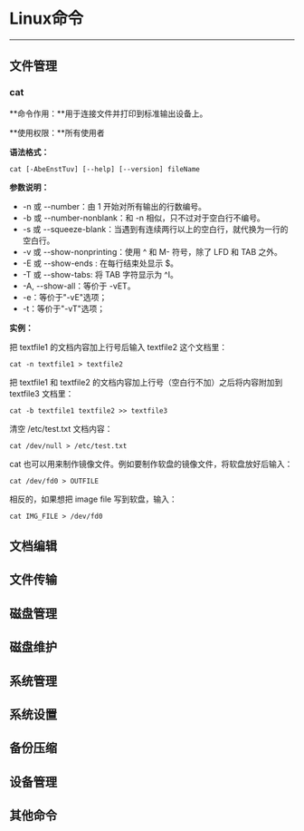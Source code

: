 # Linux命令
--------------------------------------------------

## 文件管理
### cat
**命令作用：**用于连接文件并打印到标准输出设备上。

**使用权限：**所有使用者

**语法格式：**
```
cat [-AbeEnstTuv] [--help] [--version] fileName
```

**参数说明：**
+ -n 或 --number：由 1 开始对所有输出的行数编号。
+ -b 或 --number-nonblank：和 -n 相似，只不过对于空白行不编号。
+ -s 或 --squeeze-blank：当遇到有连续两行以上的空白行，就代换为一行的空白行。
+ -v 或 --show-nonprinting：使用 ^ 和 M- 符号，除了 LFD 和 TAB 之外。
+ -E 或 --show-ends : 在每行结束处显示 $。
+ -T 或 --show-tabs: 将 TAB 字符显示为 ^I。
+ -A, --show-all：等价于 -vET。
+ -e：等价于"-vE"选项；
+ -t：等价于"-vT"选项；

**实例：**

把 textfile1 的文档内容加上行号后输入 textfile2 这个文档里：
```
cat -n textfile1 > textfile2
```

把 textfile1 和 textfile2 的文档内容加上行号（空白行不加）之后将内容附加到 textfile3 文档里：
```
cat -b textfile1 textfile2 >> textfile3
```

清空 /etc/test.txt 文档内容：
```
cat /dev/null > /etc/test.txt
```

cat 也可以用来制作镜像文件。例如要制作软盘的镜像文件，将软盘放好后输入：
```
cat /dev/fd0 > OUTFILE
```

相反的，如果想把 image file 写到软盘，输入：
```
cat IMG_FILE > /dev/fd0
```

## 文档编辑
## 文件传输
## 磁盘管理
## 磁盘维护
## 系统管理
## 系统设置
## 备份压缩
## 设备管理
## 其他命令